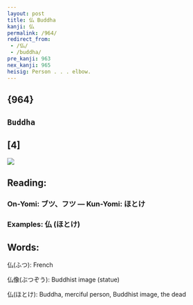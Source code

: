 ```yaml
---
layout: post
title: 仏 Buddha
kanji: 仏
permalink: /964/
redirect_from:
 - /仏/
 - /buddha/
pre_kanji: 963
nex_kanji: 965
heisig: Person . . . elbow.
---
```


## {964}

## `Buddha`

## [4]

<div class="stroke"><img src="E4BB8F.png" /></div>

## Reading:

### On-Yomi: ブツ、フツ &mdash; Kun-Yomi: ほとけ

### Examples: 仏 (ほとけ)

## Words:

仏(ふつ): French

仏像(ぶつぞう): Buddhist image (statue)

仏(ほとけ): Buddha, merciful person, Buddhist image, the dead
